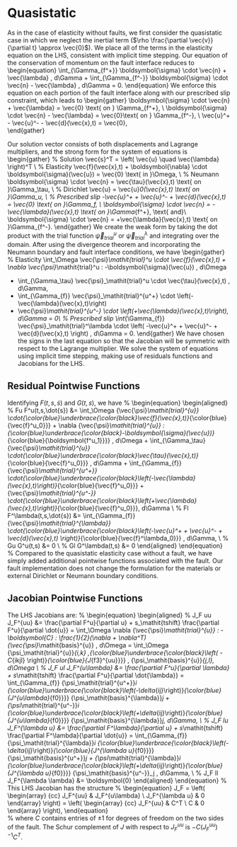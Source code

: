 # Quasistatic

As in the case of elasticity without faults, we first consider the quasistatic case in which we neglect the inertial term ($\rho \frac{\partial \vec{v}}{\partial t} \approx \vec{0}$).
We place all of the terms in the elasticity equation on the LHS, consistent with implicit time stepping.
Our equation of the conservation of momentum on the fault interface reduces to
\begin{equation}
  \int_{\Gamma_{f^+}} \boldsymbol{\sigma} \cdot \vec{n} + \vec{\lambda} \, d\Gamma + \int_{\Gamma_{f^-}} \boldsymbol{\sigma} \cdot \vec{n} - \vec{\lambda} \, d\Gamma = 0.
\end{equation}
We enforce this equation on each portion of the fault interface along with our prescribed slip constraint, which leads to
\begin{gather}
  \boldsymbol{\sigma} \cdot \vec{n} + \vec{\lambda} = \vec{0} \text{ on } \Gamma_{f^+}, \\
  \boldsymbol{\sigma} \cdot \vec{n} - \vec{\lambda} = \vec{0}\text{ on } \Gamma_{f^-}, \\
  \vec{u}^+ - \vec{u}^- - \vec{d}(\vec{x},t) = \vec{0},  
\end{gather}

Our solution vector consists of both displacements and Lagrange multipliers, and the strong form for the system of equations is
\begin{gather}
  % Solution
  \vec{s}^T = \left( \vec{u} \quad \vec{\lambda} \right)^T \\
  % Elasticity
  \vec{f}(\vec{x},t) + \boldsymbol{\nabla} \cdot \boldsymbol{\sigma}(\vec{u}) = \vec{0} \text{ in }\Omega, \\
  % Neumann
  \boldsymbol{\sigma} \cdot \vec{n} = \vec{\tau}(\vec{x},t) \text{ on }\Gamma_\tau, \\
  % Dirichlet
  \vec{u} = \vec{u}_0(\vec{x},t) \text{ on }\Gamma_u, \\
  % Prescribed slip
  -\vec{u}^+ + \vec{u}^- + \vec{d}(\vec{x},t) = \vec{0} \text{ on }\Gamma_f,  \\
  \boldsymbol{\sigma} \cdot \vec{n} = -\vec{\lambda}(\vec{x},t) \text{ on }\Gamma_{f^+}, \text{ and}\\
  \boldsymbol{\sigma} \cdot \vec{n} = +\vec{\lambda}(\vec{x},t) \text{ on }\Gamma_{f^-}.
\end{gather}
We create the weak form by taking the dot product with the trial function $\vec{\psi}_\mathit{trial}^u$ or $\vec{\psi}_\mathit{trial}^\lambda$ and integrating over the domain.
After using the divergence theorem and incorporating the Neumann boundary and fault interface conditions, we have
\begin{gather}
  % Elasticity
  \int_\Omega \vec{\psi}_\mathit{trial}^u \cdot \vec{f}(\vec{x},t) + \nabla \vec{\psi}_\mathit{trial}^u : -\boldsymbol{\sigma}(\vec{u}) \, d\Omega
  + \int_{\Gamma_\tau} \vec{\psi}_\mathit{trial}^u \cdot \vec{\tau}(\vec{x},t) \, d\Gamma,
  + \int_{\Gamma_{f}} \vec{\psi}_\mathit{trial}^{u^+} \cdot \left(-\vec{\lambda}(\vec{x},t)\right)
  + \vec{\psi}_\mathit{trial}^{u^-} \cdot \left(+\vec{\lambda}(\vec{x},t)\right)\, d\Gamma = 0\\
  % Prescribed slip
  \int_{\Gamma_{f}} \vec{\psi}_\mathit{trial}^\lambda \cdot \left(
    -\vec{u}^+ + \vec{u}^- + \vec{d}(\vec{x},t) \right) \, d\Gamma = 0.
\end{gather}
We have chosen the signs in the last equation so that the Jacobian will be symmetric with respect to the Lagrange multiplier.
We solve the system of equations using implicit time stepping, making use of residuals functions and Jacobians for the LHS.

## Residual Pointwise Functions

Identifying $F(t,s,\dot{s})$ and $G(t,s)$, we have
%
\begin{equation}
\begin{aligned}
% Fu
F^u(t,s,\dot{s}) &= \int_\Omega {\vec{\psi}_\mathit{trial}^{u}} \cdot{\color{blue}\underbrace{\color{black}\vec{f}(\vec{x},t)}_{\color{blue}{\vec{f}^u_0}}} + \nabla {\vec{\psi}_\mathit{trial}^{u}} : {\color{blue}\underbrace{\color{black}-\boldsymbol{\sigma}(\vec{u})}_{\color{blue}{\boldsymbol{f^u_1}}}} \, d\Omega + \int_{\Gamma_\tau} {\vec{\psi}_\mathit{trial}^{u}} \cdot{\color{blue}\underbrace{\color{black}\vec{\tau}(\vec{x},t)}_{\color{blue}{\vec{f}^u_0}}} \, d\Gamma + \int_{\Gamma_{f}} {\vec{\psi}_\mathit{trial}^{u^+}} \cdot{\color{blue}\underbrace{\color{black}\left(-\vec{\lambda}(\vec{x},t)\right)}_{\color{blue}{\vec{f}^u_0}}} + {\vec{\psi}_\mathit{trial}^{u^-}} \cdot{\color{blue}\underbrace{\color{black}\left(+\vec{\lambda}(\vec{x},t)\right)}_{\color{blue}{\vec{f}^u_0}}}\, d\Gamma \\
% Fl
F^\lambda(t,s,\dot{s}) &= \int_{\Gamma_{f}} {\vec{\psi}_\mathit{trial}^{\lambda}} \cdot{\color{blue}\underbrace{\color{black}\left(-\vec{u}^+ + \vec{u}^- + \vec{d}(\vec{x},t) \right)}_{\color{blue}{\vec{f}^\lambda_0}}} \, d\Gamma, \\
% Gu
G^u(t,s) &= 0 \\
% Gl
G^\lambda(t,s) &= 0
\end{aligned}
\end{equation}
%
Compared to the quasistatic elasticity case without a fault, we have simply added additional pointwise functions associated with the fault.
Our fault implementation does not change the formulation for the materials or external Dirichlet or Neumann boundary conditions.

## Jacobian Pointwise Functions

The LHS Jacobians are:
%
\begin{equation}
\begin{aligned}
% J_F uu
J_F^{uu} &= \frac{\partial F^u}{\partial u} + s_\mathit{tshift} \frac{\partial F^u}{\partial \dot{u}} = \int_\Omega \nabla {\vec{\psi}_\mathit{trial}^{u}} : -\boldsymbol{C} : \frac{1}{2}(\nabla + \nabla^T){\vec{\psi}_\mathit{basis}^{u}} \, d\Omega = \int_\Omega {\psi_\mathit{trial}^{u}}_{i,k} \,{\color{blue}\underbrace{\color{black}\left( -C_{ikjl} \right)}_{\color{blue}{J_{f3}^{uu}}}} \, {\psi_\mathit{basis}^{u}}_{j,l}\, d\Omega \\
% J_F ul
J_F^{u\lambda} &= \frac{\partial F^u}{\partial \lambda} + s_\mathit{tshift} \frac{\partial F^u}{\partial \dot{\lambda}} = \int_{\Gamma_{f}} {\psi_\mathit{trial}^{u^+}}_i {\color{blue}\underbrace{\color{black}\left(-\delta_{ij}\right)}_{\color{blue}{J^{u\lambda}_{f0}}}} {\psi_\mathit{basis}^{\lambda}}_j + {\psi_\mathit{trial}^{u^-}}_i {\color{blue}\underbrace{\color{black}\left(+\delta_{ij}\right)}_{\color{blue}{J^{u\lambda}_{f0}}}} {\psi_\mathit{basis}^{\lambda}}_j\, d\Gamma, \\
% J_F lu
J_F^{\lambda u} &= \frac{\partial F^\lambda}{\partial u} + s_\mathit{tshift} \frac{\partial F^\lambda}{\partial \dot{u}} = \int_{\Gamma_{f}} {\psi_\mathit{trial}^{\lambda}}_i {\color{blue}\underbrace{\color{black}\left(-\delta_{ij}\right)}_{\color{blue}{J^{\lambda u}_{f0}}}} {\psi_\mathit{basis}^{u^+}}_j  + {\psi_\mathit{trial}^{\lambda}}_i {\color{blue}\underbrace{\color{black}\left(+\delta_{ij}\right)}_{\color{blue}{J^{\lambda u}_{f0}}}} {\psi_\mathit{basis}^{u^-}}_j \, d\Gamma, \\
% J_F ll
J_F^{\lambda \lambda} &= \boldsymbol{0}
\end{aligned}
\end{equation}
%
This LHS Jacobian has the structure
%
\begin{equation}
J_F = \left( \begin{array} {cc} J_F^{uu} & J_F^{u\lambda} \\ J_F^{\lambda u} & 0 \end{array} \right) = \left( \begin{array} {cc} J_F^{uu} & C^T \\ C & 0 \end{array} \right),
\end{equation}  
%
where $C$ contains entries of $\pm 1$ for degrees of freedom on the two sides of the fault.
The Schur complement of $J$ with respect to $J_F^{uu}$ is $-C\left(J_F^{uu}\right)^{-1}C^T$.

